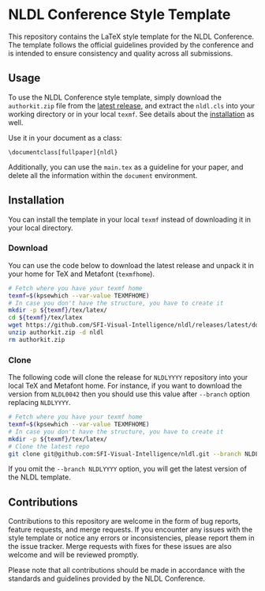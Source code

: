 # NLDL Conference Style Template

This repository contains the LaTeX style template for the NLDL Conference. The template follows the official guidelines provided by the conference and is intended to ensure consistency and quality across all submissions.

## Usage

To use the NLDL Conference style template, simply download the `authorkit.zip` file from the [latest release](https://github.com/SFI-Visual-Intelligence/nldl/releases/), and extract the `nldl.cls` into your working directory or in your local `texmf`.  See details about the [installation](#installation) as well.

Use it in your document as a class:
```
\documentclass[fullpaper]{nldl}
```

Additionally, you can use the `main.tex` as a guideline for your paper, and delete all the information within the `document` environment.

## Installation

You can install the template in your local `texmf` instead of downloading it in your local directory.

### Download

You can use the code below to download the latest release and unpack it in your home for TeX and Metafont (`texmfhome`).

```bash
# Fetch where you have your texmf home
texmf=$(kpsewhich --var-value TEXMFHOME)
# In case you don't have the structure, you have to create it
mkdir -p ${texmf}/tex/latex/
cd ${texmf}/tex/latex
wget https://github.com/SFI-Visual-Intelligence/nldl/releases/latest/download/authorkit.zip
unzip authorkit.zip -d nldl
rm authorkit.zip
```

### Clone

The following code will clone the release for `NLDLYYYY` repository into your local TeX and Metafont home.  For instance, if you want to download the version from `NLDL0042` then you should use this value after `--branch` option replacing `NLDLYYYY`. 

```bash
# Fetch where you have your texmf home
texmf=$(kpsewhich --var-value TEXMFHOME)
# In case you don't have the structure, you have to create it
mkdir -p ${texmf}/tex/latex/
# Clone the latest repo
git clone git@github.com:SFI-Visual-Intelligence/nldl.git --branch NLDLYYYY
```

If you omit the `--branch NLDLYYYY` option, you will get the latest version of the NLDL template.

## Contributions

Contributions to this repository are welcome in the form of bug reports, feature requests, and merge requests. If you encounter any issues with the style template or notice any errors or inconsistencies, please report them in the issue tracker. Merge requests with fixes for these issues are also welcome and will be reviewed promptly.

Please note that all contributions should be made in accordance with the standards and guidelines provided by the NLDL Conference.


